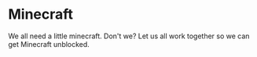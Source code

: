 # Minecraft
We all need a little minecraft. Don't we? Let us all work together so we can get Minecraft unblocked.
